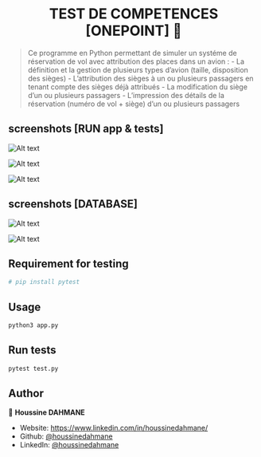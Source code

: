 <h1 align="center">TEST DE COMPETENCES [ONEPOINT] 👋</h1>
<p>
</p>

> Ce programme en Python permettant de simuler un systéme de réservation de vol avec attribution des places dans un avion :
    - La définition et la gestion de plusieurs types d’avion (taille, disposition des sièges)
    - L’attribution des sièges à un ou plusieurs passagers en tenant compte des sièges déjà attribués
    - La modification du siège d’un ou plusieurs passagers
    - L’impression des détails de la réservation (numéro de vol + siège) d’un ou plusieurs passagers

## screenshots [RUN app & tests]
<a align="center"> ![Alt text](https://github.com/houssinedahmane/OnePoint_test_de_comp-tences/blob/main/assets/images/menu.PNG?raw=true "MENU")</a>

![Alt text](https://github.com/houssinedahmane/OnePoint_test_de_comp-tences/blob/main/assets/images/pytest.PNG?raw=true "TEST RESULT")

![Alt text](https://github.com/houssinedahmane/OnePoint_test_de_comp-tences/blob/main/assets/images/report.PNG?raw=true "HTML TEST REPORT")


## screenshots [DATABASE]

![Alt text](https://github.com/houssinedahmane/OnePoint_test_de_comp-tences/blob/main/assets/images/db_avions.PNG?raw=true "db avions")

![Alt text](https://github.com/houssinedahmane/OnePoint_test_de_comp-tences/blob/main/assets/images/db_reservations.PNG?raw=true "db avions")

## Requirement for testing
```sh
# pip install pytest 
```

## Usage

```sh
python3 app.py
```

## Run tests

```sh
pytest test.py
```

## Author

👤 **Houssine DAHMANE**

* Website: https://www.linkedin.com/in/houssinedahmane/
* Github: [@houssinedahmane](https://github.com/houssinedahmane)
* LinkedIn: [@houssinedahmane](https://linkedin.com/in/houssinedahmane)

